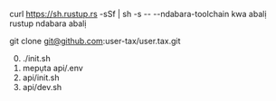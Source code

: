 curl https://sh.rustup.rs -sSf | sh -s -- --ndabara-toolchain kwa abalị<br>rustup ndabara abalị

git clone git@github.com:user-tax/user.tax.git

0. ./init.sh
1. mepụta api/.env
2. api/init.sh
3. api/dev.sh